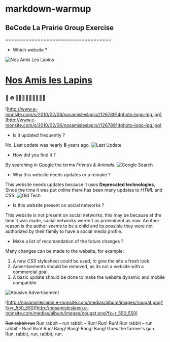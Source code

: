 # markdown-warmup

## BeCode La Prairie Group Exercise
====================================

 - Which website ?

![Nos Amis Les Lapins](https://imgur.com/zWXrP8T/)

[<h1>Nos Amis les Lapins](http://nosamisleslapin.e-monsite.com/)

### :shit: :fire: :rabbit::rabbit::rabbit::rabbit::rabbit::rabbit::rabbit::fire::shit:
![http://www.e-monsite.com/s/2010/02/06/nosamisleslapin//12678914photo-logo-jpg.jpg](http://www.e-monsite.com/s/2010/02/06/nosamisleslapin//12678914photo-logo-jpg.jpg)


 - Is it updated frequently ?
 
 No, Last update was nearly **8** years ago.
![Last Update](https://imgur.com/c8MRWaq/)

 - How did you find it ?
 
 By searching in [Google](http://google.com) the terms *Friends & Animals*.
![Google Search](https://imgur.com/r2niLZr/) 

 - Why this website needs updates or a remake ?
 
 This website needs updates because it uses **Deprecated technologies**, Since the time it was put online there has been many updates to *HTML* and *CSS*.
![Old Tech](https://imgur.com/c8MRWaq/)

 - Is this website present on social networks ?
 
 This website is not present on social networks, this may be because at the time it was made, social networks weren't as proeminent as now. Another reason is the author *seems* to be a child and its possible they were not authorized by their family to have a social media profile.

 - Make a list of recomandation of the future changes ?
 
 Many changes can be made to the website, for example:
 1. A new *CSS* stylesheet could be used, to give the site a fresh look.
 1. Advertisements should be removed, as its not a website with a commercial goal.
 1. A basic update should be done to make the website dynamic and mobile compatible.

![Abusive Advertisement](https://imgur.com/ZjVUNcF)


![http://nosamisleslapin.e-monsite.com/medias/album/images/nougat.png?fx=r_550_550](http://nosamisleslapin.e-monsite.com/medias/album/images/nougat.png?fx=r_550_550)

~~Run rabbit run~~
Run rabbit – run rabbit – Run! Run! Run!
Run rabbit – run rabbit – Run! Run! Run!
Bang! Bang! Bang! Bang!
Goes the farmer's gun.
Run, rabbit, run, rabbit, run.
